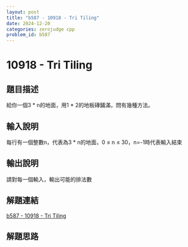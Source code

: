 ```yaml
---
layout: post
title: "b587 - 10918 - Tri Tiling"
date: 2024-12-20
categories: zerojudge cpp
problem_id: b587
---
```


# 10918 - Tri Tiling

## 題目描述

給你一個3 * n的地面，用1 * 2的地板磚鋪滿，問有幾種方法。

## 輸入說明

每行有一個整數n，代表為3 * n的地面，0 ≤ n ≤ 30，n=-1時代表輸入結束

## 輸出說明

請對每一個輸入，輸出可能的排法數

## 解題連結

[b587 - 10918 - Tri Tiling](https://zerojudge.tw/ShowProblem?problemid=b587)

## 解題思路

